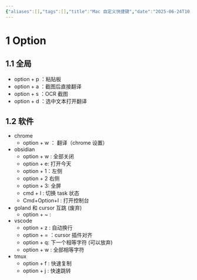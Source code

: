 ```yaml
---
{"aliases":[],"tags":[],"title":"Mac 自定义快捷键","date":"2025-06-24T10:05:37+08:00","date_modify":"2025-07-21T21:05:42+08:00","dg-publish":true,"permalink":"/Publish/01_笔记学习/Mac 自定义快捷键/","dgPassFrontmatter":true,"created":"2025-06-24T10:05:37+08:00","updated":"2025-07-21T21:05:42+08:00"}
---
```



# 1 Option

## 1.1 全局

- option + p ：粘贴板
- option + a ：截图后直接翻译
- option + s ：OCR 截图
- option + d ：选中文本打开翻译

## 1.2 软件

- chrome
	- option + w ： 翻译（chrome 设置）
- obsidian
	- option + w : 全部关闭
	- option + e: 打开今天
	- option + 1：左侧
	- option + 2 右侧
	- option + 3: 全屏
	- cmd + l : 切换 task 状态
	- Cmd+Option+I : 打开控制台
- goland 和 cursor 互跳 (废弃)
	- option + ~ :
-  vscode
	- option + z : 自动换行
	- option + = ：cursor 插件对齐
	- option + q: 下一个相等字符 (可以放弃)
	- option + w : 全部相等字符
- tmux
	- option + f : 快速复制
	- option + j : 快速跳转
